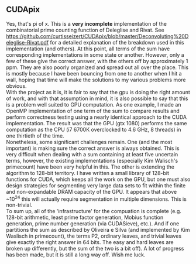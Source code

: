 CUDApix
-------
Yes, that's pi of x.  This is a <b>very incomplete</b> implementation of the combinatorial
prime counting function of Deleglise and Rivat.  See https://github.com/curtisseizert/CUDApix/blob/master/Deconvoluting%20Deleglise-Rivat.pdf for a detailed explanation of the breakdown used in this implementation (and others).  At this point, all terms of the sum have corresponding implementations in some state or another.  However, only a few of these give the correct answer, with the others off by approximately 1 ppm.  They are also poorly organized and spread out all over the place.  This is mostly because I have been bouncing from one to another when I hit a wall, hoping that time will make the solutions to my various problems more obvious.<br>
With the project as it is, it is fair to say that the gpu is doing the right amount of work, and with that assumption in mind, it is also possible to say that this is a problem well suited to GPU computation.  As one example, I made an OpenMP implementation of one term of the sum to compare results and perform correctness testing using a nearly identical approach to the CUDA implementation.  The result was that the GPU (gtx 1080) performs the same computation as the CPU (i7 6700K overclocked to 4.6 GHz, 8 threads) in one thirtieth of the time.<br>
Nonetheless, some significant challenges remain.  One (and the most important) is making sure the correct answer is always obtained.  This is very difficult when dealing with a sum containing at least five uncertain terms, however, the existing implementations (especially Kim Walisch's primecount) have been very helpful in this.  The other is extending the algorithm to 128-bit territory.  I have written a small library of 128-bit functions for CUDA, which keeps all the work on the GPU, but one must also design strategies for segmenting very large data sets to fit within the finite and non-expandable DRAM capacity of the GPU.  It appears that above ~10<sup>24</sup> this will actually require segmentation in multiple dimensions.  This is non-trivial.<br>
To sum up, all of the 'infrastructure' for the compuation is complete (e.g. 128-bit arithmetic, least prime factor generation, Mobius function generation, prime number generation (via CUDASieve), etc.).  And if one partitions the sum as described by Oliveira e Silva (and implemented by Kim Waslisch in primecount), the terms P2, ordinary leaves, and trivial leaves give exactly the right answer in 64 bits.  The easy and hard leaves are broken up differently, but the sum of the two is a bit off).  A lot of progress has been made, but it is still a long way off.  Wish me luck.
